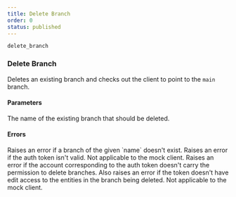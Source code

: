```yaml
---
title: Delete Branch
order: 0
status: published
---
```


`delete_branch`
### Delete Branch
Deletes an existing branch and checks out the client to point to the `main` branch.

#### Parameters
<Expandable title="name" type="str">
The name of the existing branch that should be deleted. 
</Expandable>

#### Errors
<Expandable title="Branch does not exist">
Raises an error if a branch of the given `name` doesn't exist.
</Expandable>

<Expandable title="Invalid auth token">
Raises an error if the auth token isn't valid. Not applicable to the mock client.
</Expandable>

<Expandable title="Insufficient permissions">
Raises an error if the account corresponding to the auth token doesn't carry 
the permission to delete branches. Also raises an error if the token doesn't have
edit access to the entities in the branch being deleted. Not applicable to the 
mock client.
</Expandable>

<pre snippet="api-reference/client/branch#delete_branch" status="success"
    message="Delete an existing branch">
</pre>
